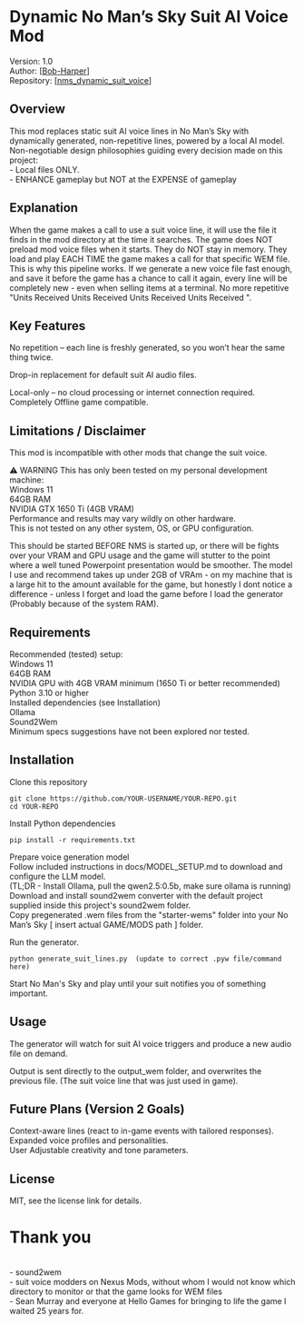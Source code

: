 # Dynamic No Man’s Sky Suit AI Voice Mod

Version: 1.0<br>
Author: [[Bob-Harper](https://github.com/Bob-Harper)]<br>
Repository: [[nms_dynamic_suit_voice](https://github.com/Bob-Harper/nms_dynamic_suit_voice)]

## Overview

This mod replaces static suit AI voice lines in No Man’s Sky with dynamically generated, non-repetitive lines, powered by a local AI model.<br>
Non-negotiable design philosophies guiding every decision made on this project:<br> - Local files ONLY.<br> - ENHANCE gameplay but NOT at the EXPENSE of gameplay

## Explanation

When the game makes a call to use a suit voice line, it will use the file it finds in the mod directory at the time it searches. The game does NOT preload mod voice files when it starts.  They do NOT stay in memory.  They load and play EACH TIME the game makes a call for that specific WEM file.  This is why this pipeline works.  If we generate a new voice file fast enough, and save it before the game has a chance to call it again, every line will be completely new - even when selling items at a terminal.  No more repetitive "Units Received Units Received Units Received Units Received ".

## Key Features

No repetition – each line is freshly generated, so you won’t hear the same thing twice.

Drop-in replacement for default suit AI audio files.

Local-only – no cloud processing or internet connection required. Completely Offline game compatible.



## Limitations / Disclaimer

This mod is incompatible with other mods that change the suit voice.

⚠️ WARNING
This has only been tested on my personal development machine:
<br>Windows 11
<br>64GB RAM
<br>NVIDIA GTX 1650 Ti (4GB VRAM)
<br>Performance and results may vary wildly on other hardware.
<br>This is not tested on any other system, OS, or GPU configuration.

This should be started BEFORE NMS is started up, or there will be fights over your VRAM and GPU usage and the game will stutter to the point where a well tuned Powerpoint presentation would be smoother.  The model I use and recommend takes up under 2GB of VRAm - on my machine that is a large hit to the amount available for the game, but honestly I dont notice a difference - unless I forget and load the game before I load the generator (Probably because of the system RAM).

## Requirements

Recommended (tested) setup:
<br>Windows 11
<br>64GB RAM
<br>NVIDIA GPU with 4GB VRAM minimum (1650 Ti or better recommended)
<br>Python 3.10 or higher
<br>Installed dependencies (see Installation)
<br>Ollama
<br>Sound2Wem
<br>Minimum specs suggestions have not been explored nor tested.

## Installation

Clone this repository
```
git clone https://github.com/YOUR-USERNAME/YOUR-REPO.git
cd YOUR-REPO
```

Install Python dependencies
```
pip install -r requirements.txt
```

Prepare voice generation model
<br>Follow included instructions in docs/MODEL_SETUP.md to download and configure the LLM model.
<br>(TL;DR - Install Ollama, pull the qwen2.5:0.5b, make sure ollama is running)
<br>Download and install sound2wem converter with the default project supplied inside this project's sound2wem folder.
<br>Copy pregenerated .wem files from the "starter-wems" folder into your No Man’s Sky [ insert actual GAME/MODS path ] folder.

Run the generator.
```
python generate_suit_lines.py  (update to correct .pyw file/command here)
```

Start No Man's Sky and play until your suit notifies you of something important.

## Usage

The generator will watch for suit AI voice triggers and produce a new audio file on demand.

Output is sent directly to the output_wem folder, and overwrites the previous file. (The suit voice line that was just used in game).  

## Future Plans (Version 2 Goals)

Context-aware lines (react to in-game events with tailored responses).
<br>Expanded voice profiles and personalities.
<br>User Adjustable creativity and tone parameters.

## License

MIT, see the license link for details.

# Thank you
<br> - sound2wem
<br> - suit voice modders on Nexus Mods, without whom I would not know which directory to monitor or that the game looks for WEM files
<br> - Sean Murray and everyone at Hello Games for bringing to life the game I waited 25 years for.
